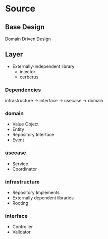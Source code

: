# Source

## Base Design
Domain Driven Design

## Layer
* Externally-independent library
  * injector
  * cerberus

### Dependencies
infrastructure -> interface -> usecase -> domain

### domain
* Value Object
* Entity
* Repository Interface
* Event

### usecase
* Service
* Coordinator

### infrastructure
* Repository Implements
* Externally dependent libraries
* Rooting

### interface
* Controller
* Validator
